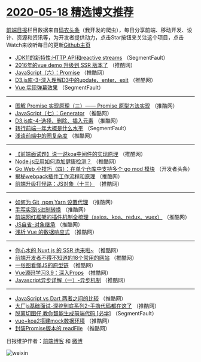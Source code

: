 # [2020-05-18 精选博文推荐](https://toutiao.qdkfweb.cn/date/2020/05/18)

[前端日报](https://qdkfweb.cn/c/news)栏目数据来自[码农头条](https://toutiao.qdkfweb.cn/)（我开发的爬虫），每日分享前端、移动开发、设计、资源和资讯等，为开发者提供动力，点击Star按钮来关注这个项目，点击Watch来收听每日的更新[Github主页](https://github.com/kujian/frontendDaily)
* [JDK11的新特性:HTTP API和reactive streams](https://toutiao.qdkfweb.cn/142336.html) （SegmentFault）
* [2016年的vue demo 升级到 SSR 版本了](https://toutiao.qdkfweb.cn/142397.html) （推酷网）
* [JavaScript（六）：Promise](https://toutiao.qdkfweb.cn/142347.html) （推酷网）
* [D3.js库-3-深入理解D3中的update、enter、exit](https://toutiao.qdkfweb.cn/142358.html) （推酷网）
* [Vue 实现弹幕效果](https://toutiao.qdkfweb.cn/142337.html) （SegmentFault）

***
* [图解 Promise 实现原理（三）—— Promise 原型方法实现](https://toutiao.qdkfweb.cn/142398.html) （推酷网）
* [JavaScript（七）：Generator](https://toutiao.qdkfweb.cn/142348.html) （推酷网）
* [D3.js库-4-选择、删除、插入元素](https://toutiao.qdkfweb.cn/142359.html) （推酷网）
* [转行前端一年大概是什么水平](https://toutiao.qdkfweb.cn/142338.html) （SegmentFault）
* [浅谈前端中的圈复杂度](https://toutiao.qdkfweb.cn/142399.html) （推酷网）

***
* [【前端面试题】说一说koa中间件的实现原理](https://toutiao.qdkfweb.cn/142349.html) （推酷网）
* [Node.js应用如何添加健康检测？](https://toutiao.qdkfweb.cn/142360.html) （推酷网）
* [Go Web 小技巧（四）：在单个仓库中支持多个 go mod 模块](https://toutiao.qdkfweb.cn/142339.html) （开发者头条）
* [揭秘webpack插件工作流程和原理](https://toutiao.qdkfweb.cn/142400.html) （推酷网）
* [前端升级打怪路：JS对象（十三）](https://toutiao.qdkfweb.cn/142350.html) （推酷网）

***
* [如何为 Git, npm,Yarn 设置代理](https://toutiao.qdkfweb.cn/142361.html) （推酷网）
* [手写实现js进制转换](https://toutiao.qdkfweb.cn/142340.html) （推酷网）
* [前端网红框架的插件机制全梳理（axios、koa、redux、vuex）](https://toutiao.qdkfweb.cn/142401.html) （推酷网）
* [JS自省-对象继承](https://toutiao.qdkfweb.cn/142351.html) （推酷网）
* [浅析 Vue 的数据响应式](https://toutiao.qdkfweb.cn/142362.html) （推酷网）

***
* [你心水的 Nuxt.js 的 SSR 也来啦~](https://toutiao.qdkfweb.cn/142341.html) （推酷网）
* [前端开发者不得不知道的18个常用的网站](https://toutiao.qdkfweb.cn/142402.html) （推酷网）
* [一张图看懂JS的原型链](https://toutiao.qdkfweb.cn/142352.html) （推酷网）
* [Vue源码学习3.9：深入Props](https://toutiao.qdkfweb.cn/142363.html) （推酷网）
* [Javascript异步详解（一）-异步机制](https://toutiao.qdkfweb.cn/142342.html) （推酷网）

***
* [JavaScript vs Dart 两者之间的比较](https://toutiao.qdkfweb.cn/142403.html) （推酷网）
* [大厂js基础面试-深挖到底系列2-手撸代码都在这了](https://toutiao.qdkfweb.cn/142353.html) （推酷网）
* [脱离切图仔,教你智能生成前端代码 [必学]](https://toutiao.qdkfweb.cn/142332.html) （SegmentFault）
* [vue+koa2搭建mock数据环境](https://toutiao.qdkfweb.cn/142364.html) （推酷网）
* [封装Promise版本的 readFile](https://toutiao.qdkfweb.cn/142343.html) （推酷网）

日报维护作者：[前端博客](https://qdkfweb.cn/) 和 [微博](https://qdkfweb.cn/go/weibo)

![weixin](https://user-images.githubusercontent.com/3055447/38468989-651132ac-3b80-11e8-8e6b-15122322a9d7.png)
